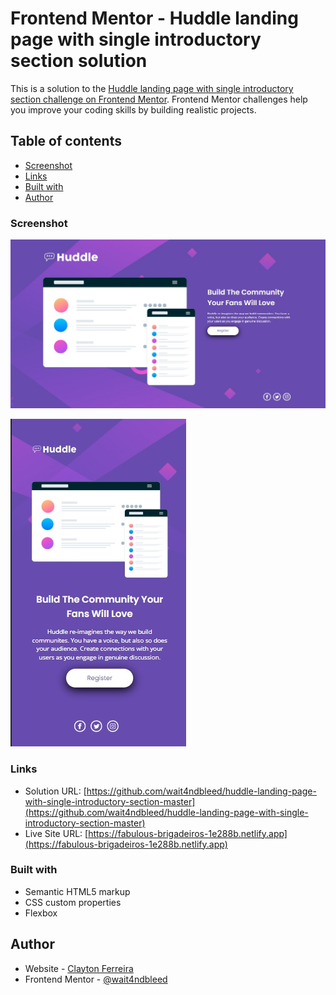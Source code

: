 # Frontend Mentor - Huddle landing page with single introductory section solution

This is a solution to the [Huddle landing page with single introductory section challenge on Frontend Mentor](https://www.frontendmentor.io/challenges/huddle-landing-page-with-a-single-introductory-section-B_2Wvxgi0). Frontend Mentor challenges help you improve your coding skills by building realistic projects. 

## Table of contents

- [Screenshot](#screenshot)
- [Links](#links)
- [Built with](#built-with)
- [Author](#author)


### Screenshot

![screenshot-desktop](./screenshot-desktop.jpg)

![screenshot-mobile](./screenshot-mobile.jpg)


### Links

- Solution URL: [https://github.com/wait4ndbleed/huddle-landing-page-with-single-introductory-section-master](https://github.com/wait4ndbleed/huddle-landing-page-with-single-introductory-section-master)
- Live Site URL: [https://fabulous-brigadeiros-1e288b.netlify.app](https://fabulous-brigadeiros-1e288b.netlify.app)


### Built with

- Semantic HTML5 markup
- CSS custom properties
- Flexbox


## Author

- Website - [Clayton Ferreira](https://github.com/wait4ndbleed)
- Frontend Mentor - [@wait4ndbleed](https://www.frontendmentor.io/profile/wait4ndbleed) 
